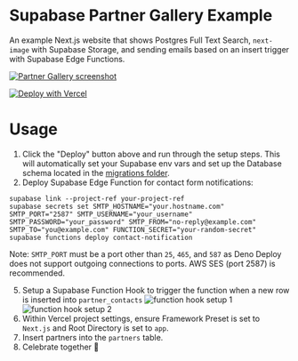 # Supabase Partner Gallery Example

An example Next.js website that shows Postgres Full Text Search, `next-image` with Supabase Storage, and sending emails based on an insert trigger with Supabase Edge Functions.

[![Partner Gallery screenshot](https://obuldanrptloktxcffvn.supabase.co/storage/v1/object/public/images/misc/partner-gallery-screenshot.png)](https://supabase.com/partners)

[![Deploy with Vercel](https://vercel.com/button)](https://vercel.com/new/clone?repository-url=https%3A%2F%2Fgithub.com%2Fsupabase-community%2Fpartner-gallery-example&project-name=supabase-partner-gallery-example&repository-name=supabase-partner-gallery-example&integration-ids=oac_VqOgBHqhEoFTPzGkPd7L0iH6&external-id=https%3A%2F%2Fgithub.com%2Fsupabase-community%2Fpartner-gallery-example%2Ftree%2Fmain)

# Usage

1. Click the "Deploy" button above and run through the setup steps. This will automatically set your Supabase env vars and set up the Database schema located in the [migrations folder](./supabase/migrations/20230712074829_init.sql).
2. Deploy Supabase Edge Function for contact form notifications:

```
supabase link --project-ref your-project-ref
supabase secrets set SMTP_HOSTNAME="your.hostname.com" SMTP_PORT="2587" SMTP_USERNAME="your_username" SMTP_PASSWORD="your_password" SMTP_FROM="no-reply@example.com" SMTP_TO="you@example.com" FUNCTION_SECRET="your-random-secret"
supabase functions deploy contact-notification
```

Note: `SMTP_PORT` must be a port other than `25`, `465`, and `587` as Deno Deploy does not support outgoing connections to ports. AWS SES (port 2587) is recommended.

5. Setup a Supabase Function Hook to trigger the function when a new row is inserted into `partner_contacts`
   ![function hook setup 1](https://obuldanrptloktxcffvn.supabase.co/storage/v1/object/public/images/misc/partner-gallery-example-1.png)
   ![function hook setup 2](https://obuldanrptloktxcffvn.supabase.co/storage/v1/object/public/images/misc/partner-gallery-example-2.png)
6. Within Vercel project settings, ensure Framework Preset is set to `Next.js` and Root Directory is set to `app`.
7. Insert partners into the `partners` table.
8. Celebrate together 🎉
